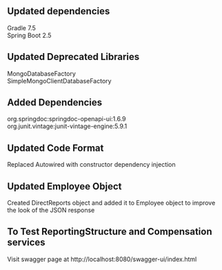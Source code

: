 ## Updated dependencies
Gradle 7.5 <br />
Spring Boot 2.5 <br />

## Updated Deprecated Libraries
MongoDatabaseFactory <br />
SimpleMongoClientDatabaseFactory <br />

## Added Dependencies
org.springdoc:springdoc-openapi-ui:1.6.9 <br />
org.junit.vintage:junit-vintage-engine:5.9.1 <br />

## Updated Code Format
Replaced Autowired with constructor dependency injection 

## Updated Employee Object
Created DirectReports object and added it to Employee object to improve the look of the JSON response

## To Test ReportingStructure and Compensation services
Visit swagger page at http://localhost:8080/swagger-ui/index.html